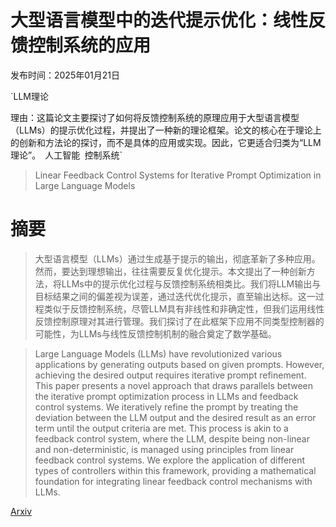 # 大型语言模型中的迭代提示优化：线性反馈控制系统的应用

发布时间：2025年01月21日

`LLM理论

理由：这篇论文主要探讨了如何将反馈控制系统的原理应用于大型语言模型（LLMs）的提示优化过程，并提出了一种新的理论框架。论文的核心在于理论上的创新和方法论的探讨，而不是具体的应用或实现。因此，它更适合归类为“LLM理论”。` `人工智能` `控制系统`

> Linear Feedback Control Systems for Iterative Prompt Optimization in Large Language Models

# 摘要

> 大型语言模型（LLMs）通过生成基于提示的输出，彻底革新了多种应用。然而，要达到理想输出，往往需要反复优化提示。本文提出了一种创新方法，将LLMs中的提示优化过程与反馈控制系统相类比。我们将LLM输出与目标结果之间的偏差视为误差，通过迭代优化提示，直至输出达标。这一过程类似于反馈控制系统，尽管LLM具有非线性和非确定性，但我们运用线性反馈控制原理对其进行管理。我们探讨了在此框架下应用不同类型控制器的可能性，为LLMs与线性反馈控制机制的融合奠定了数学基础。

> Large Language Models (LLMs) have revolutionized various applications by generating outputs based on given prompts. However, achieving the desired output requires iterative prompt refinement. This paper presents a novel approach that draws parallels between the iterative prompt optimization process in LLMs and feedback control systems. We iteratively refine the prompt by treating the deviation between the LLM output and the desired result as an error term until the output criteria are met. This process is akin to a feedback control system, where the LLM, despite being non-linear and non-deterministic, is managed using principles from linear feedback control systems. We explore the application of different types of controllers within this framework, providing a mathematical foundation for integrating linear feedback control mechanisms with LLMs.

[Arxiv](https://arxiv.org/abs/2501.11979)